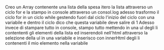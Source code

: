 Creo un Array contenente una lista della spesa
itero la lista attraverso un ciclo for e la stampo in console attraverso un consol.log 
adesso trasformo il ciclo for in un ciclo while gestendo fuori dal ciclo l'inizio del ciclo con una variabile
e dentro il ciclo dico che questa variabile deve salire di 1
Adesso invece di stampare tutto in console, stampo tutto mettendo in una ul degli li contententi gli elementi della lista ed inserendoli nell'html attraverso la selezione della ul in una variabile e inserisco con innerHtml degli li contenenti il mio elemento nella variabile